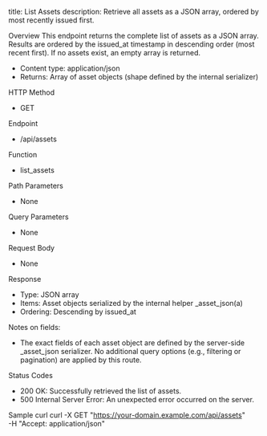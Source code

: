 title: List Assets
description: Retrieve all assets as a JSON array, ordered by most recently issued first.

Overview
This endpoint returns the complete list of assets as a JSON array. Results are ordered by the issued_at timestamp in descending order (most recent first). If no assets exist, an empty array is returned.

- Content type: application/json
- Returns: Array of asset objects (shape defined by the internal serializer)

HTTP Method
- GET

Endpoint
- /api/assets

Function
- list_assets

Path Parameters
- None

Query Parameters
- None

Request Body
- None

Response
- Type: JSON array
- Items: Asset objects serialized by the internal helper _asset_json(a)
- Ordering: Descending by issued_at

Notes on fields:
- The exact fields of each asset object are defined by the server-side _asset_json serializer. No additional query options (e.g., filtering or pagination) are applied by this route.

Status Codes
- 200 OK: Successfully retrieved the list of assets.
- 500 Internal Server Error: An unexpected error occurred on the server.

Sample curl
curl -X GET "https://your-domain.example.com/api/assets" \
  -H "Accept: application/json"